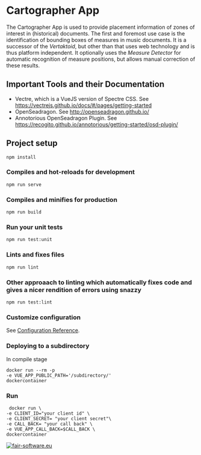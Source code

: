 # Cartographer App

The Cartographer App is used to provide placement information of zones of interest
in (historical) documents. The first and foremost use case is the identification
of bounding boxes of measures in music documents. It is a successor of the
*Vertaktoid*, but other than that uses web technology and is thus platform
independent. It optionally uses the *Measure Detector* for automatic recognition
of measure positions, but allows manual correction of these results.


## Important Tools and their Documentation

* Vectre, which is a VueJS version of Spectre CSS. See https://vectrejs.github.io/docs/#/pages/getting-started
* OpenSeadragon. See http://openseadragon.github.io/
* Annotorious OpenSeadragon Plugin. See https://recogito.github.io/annotorious/getting-started/osd-plugin/


## Project setup
```
npm install
```

### Compiles and hot-reloads for development
```
npm run serve
```

### Compiles and minifies for production
```
npm run build
```

### Run your unit tests
```
npm run test:unit
```

### Lints and fixes files
```
npm run lint
```

### Other approaach to linting which automatically fixes code and gives a nicer rendition of errors using snazzy
```
npm run test:lint
```

### Customize configuration
See [Configuration Reference](https://cli.vuejs.org/config/).


### Deploying to a subdirectory
In compile stage 
```
docker run --rm -p
-e VUE_APP_PUBLIC_PATH='/subdirectory/' 
dockercontainer
```

### Run 
```
 docker run \
-e CLIENT_ID="your client id" \
-e CLIENT_SECRET= "your client secret"\
-e CALL_BACK= "your call back" \
-e VUE_APP_CALL_BACK=$CALL_BACK \
dockercontainer
```




[![fair-software.eu](https://img.shields.io/badge/fair--software.eu-%E2%97%8F%20%20%E2%97%8F%20%20%E2%97%8B%20%20%E2%97%8B%20%20%E2%97%8B-orange)](https://fair-software.eu)

